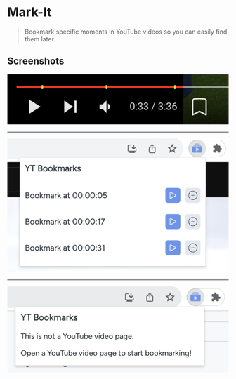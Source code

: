 # Mark-It

> Bookmark specific moments in YouTube videos so you can easily find them later.

## Screenshots

<kbd>
<img src="https://github.com/Ajinkyap22/bookmark-yt-video-extension/blob/main/assets/screenshots/1.png?raw=true" width="600" alt="Add Bookmark" />
</kbd>

<hr/>

<kbd>
  <img src="https://github.com/Ajinkyap22/bookmark-yt-video-extension/blob/main/assets/screenshots/2.png?raw=true" width="600" alt="View Bookmarks"  />
</kbd>

<hr/>

<kbd>
<img src="https://github.com/Ajinkyap22/bookmark-yt-video-extension/blob/main/assets/screenshots/3.png?raw=true" width="600" alt="Non-YT Page" />
</kbd>
